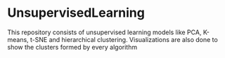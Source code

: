 # UnsupervisedLearning

This repository consists of unsupervised learning models like PCA, K-means, t-SNE and hierarchical clustering. 
Visualizations are also done to show the clusters formed by every algorithm
